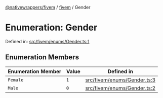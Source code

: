 [@nativewrappers/fivem](../../README.md) / [fivem](../README.md) / Gender

# Enumeration: Gender

Defined in: [src/fivem/enums/Gender.ts:1](https://github.com/nativewrappers/nativewrappers/blob/c6ab47d1014f341bb58fccc9d519ceb48157a741/src/fivem/enums/Gender.ts#L1)

## Enumeration Members

| Enumeration Member | Value | Defined in |
| ------ | ------ | ------ |
| <a id="female"></a> `Female` | `1` | [src/fivem/enums/Gender.ts:3](https://github.com/nativewrappers/nativewrappers/blob/c6ab47d1014f341bb58fccc9d519ceb48157a741/src/fivem/enums/Gender.ts#L3) |
| <a id="male"></a> `Male` | `0` | [src/fivem/enums/Gender.ts:2](https://github.com/nativewrappers/nativewrappers/blob/c6ab47d1014f341bb58fccc9d519ceb48157a741/src/fivem/enums/Gender.ts#L2) |

